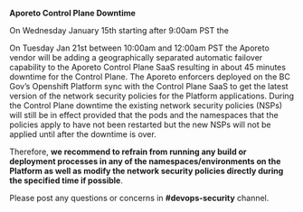 **Aporeto Control Plane Downtime**

On Wednesday January 15th starting after 9:00am PST the

On Tuesday Jan 21st between 10:00am and 12:00am PST the Aporeto vendor will be adding a geographically separated automatic failover capability to the Aporeto Control Plane SaaS resulting in about 45 minutes downtime for the Control Plane. The Aporeto enforcers deployed on the BC Gov’s Openshift Platform sync with the Control Plane SaaS to get the latest version of the network security policies for the Platform applications. During the Control Plane downtime the existing network security policies (NSPs) will still be in effect provided that the pods and the namespaces that the policies apply to have not been restarted but the new NSPs will not be applied until after the downtime is over. 

Therefore, **we recommend to refrain from running any build or deployment processes  in any of the namespaces/environments on the Platform as well as modify the network security policies directly during the specified time if possible**.

Please post any questions or concerns in **#devops-security** channel. 